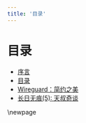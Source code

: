 ```yaml
---
title: '目录'
---
```


# 目录

- [序言](0-intro-pub.html)
- [目录](1-summary-pub.html)
- [Wireguard：简约之美](2019/w45/1-wireguard-pub.html)
- [长日无痕(5): 天叔奇谈](2019/w45/2-no-title-5-pub.html)

\newpage
